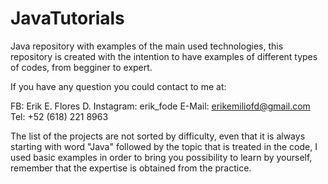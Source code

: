 # JavaTutorials

Java repository with examples of the main used technologies, this repository is created with the intention to have examples of different types of codes, from begginer to expert.

If you have any question you could contact to me at:

  FB: Erik E. Flores D. 
  Instagram: erik_fode
  E-Mail: erikemiliofd@gmail.com 
  Tel: +52 (618) 221 8963
  
The list of the projects are not sorted by difficulty, even that it is always starting with word "Java" followed by the topic that is treated in the code, I used basic examples in order to bring you possibility to learn by yourself, remember that the expertise is obtained from the practice.
